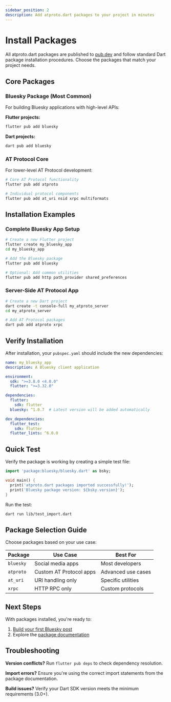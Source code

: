 ```yaml
---
sidebar_position: 2
description: Add atproto.dart packages to your project in minutes
---
```


# Install Packages

All atproto.dart packages are published to [pub.dev](https://pub.dev) and follow standard Dart package installation procedures. Choose the packages that match your project needs.

## Core Packages

### Bluesky Package (Most Common)

For building Bluesky applications with high-level APIs:

**Flutter projects:**
```bash
flutter pub add bluesky
```

**Dart projects:**
```bash
dart pub add bluesky
```

### AT Protocol Core

For lower-level AT Protocol development:

```bash
# Core AT Protocol functionality
flutter pub add atproto

# Individual protocol components
flutter pub add at_uri nsid xrpc multiformats
```

## Installation Examples

### Complete Bluesky App Setup

```bash
# Create a new Flutter project
flutter create my_bluesky_app
cd my_bluesky_app

# Add the Bluesky package
flutter pub add bluesky

# Optional: Add common utilities
flutter pub add http path_provider shared_preferences
```

### Server-Side AT Protocol App

```bash
# Create a new Dart project
dart create -t console-full my_atproto_server
cd my_atproto_server

# Add AT Protocol packages
dart pub add atproto xrpc
```

## Verify Installation

After installation, your `pubspec.yaml` should include the new dependencies:

```yaml title="pubspec.yaml"
name: my_bluesky_app
description: A Bluesky client application

environment:
  sdk: ">=3.8.0 <4.0.0"
  flutter: ">=3.32.0"

dependencies:
  flutter:
    sdk: flutter
  bluesky: ^1.0.7  # Latest version will be added automatically

dev_dependencies:
  flutter_test:
    sdk: flutter
  flutter_lints: ^6.0.0
```

## Quick Test

Verify the package is working by creating a simple test file:

```dart title="lib/test_import.dart"
import 'package:bluesky/bluesky.dart' as bsky;

void main() {
  print('atproto.dart packages imported successfully!');
  print('Bluesky package version: ${bsky.version}');
}
```

Run the test:
```bash
dart run lib/test_import.dart
```

## Package Selection Guide

Choose packages based on your use case:

| Package | Use Case | Best For |
|---------|----------|----------|
| `bluesky` | Social media apps | Most developers |
| `atproto` | Custom AT Protocol apps | Advanced use cases |
| `at_uri` | URI handling only | Specific utilities |
| `xrpc` | HTTP RPC only | Custom protocols |

## Next Steps

With packages installed, you're ready to:
1. [Build your first Bluesky post](../intro.md#quick-start-post-to-bluesky-in-5-minutes-️)
2. Explore the [package documentation](../packages/overview.md)

## Troubleshooting

**Version conflicts?** Run `flutter pub deps` to check dependency resolution.

**Import errors?** Ensure you're using the correct import statements from the package documentation.

**Build issues?** Verify your Dart SDK version meets the minimum requirements (3.0+).
